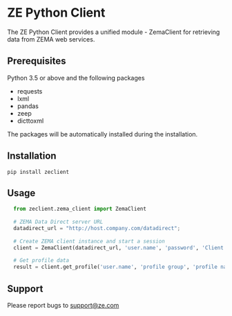 # ZE Python Client

The ZE Python Client provides a unified module - ZemaClient for retrieving data from ZEMA web services.

## Prerequisites

Python 3.5 or above and the following packages

 * requests
 * lxml
 * pandas
 * zeep
 * dicttoxml
 
The packages will be automatically installed during the installation.
 
## Installation

```
pip install zeclient
```

## Usage
 
```python
  from zeclient.zema_client import ZemaClient
    
  # ZEMA Data Direct server URL
  datadirect_url = "http://host.company.com/datadirect";
    
  # Create ZEMA client instance and start a session
  client = ZemaClient(datadirect_url, 'user.name', 'password', 'Client')
    
  # Get profile data
  result = client.get_profile('user.name', 'profile group', 'profile name')
```

## Support
Please report bugs to support@ze.com

